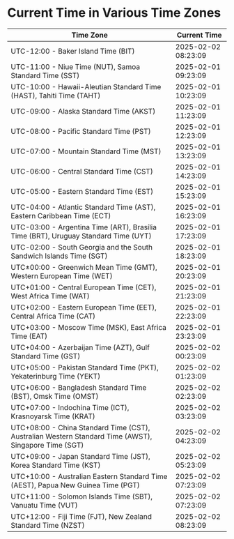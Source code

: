 # Current Time in Various Time Zones

| Time Zone | Current Time |
|-----------|--------------|
| UTC-12:00 - Baker Island Time (BIT) | 2025-02-02 08:23:09 |
| UTC-11:00 - Niue Time (NUT), Samoa Standard Time (SST) | 2025-02-01 09:23:09 |
| UTC-10:00 - Hawaii-Aleutian Standard Time (HAST), Tahiti Time (TAHT) | 2025-02-01 10:23:09 |
| UTC-09:00 - Alaska Standard Time (AKST) | 2025-02-01 11:23:09 |
| UTC-08:00 - Pacific Standard Time (PST) | 2025-02-01 12:23:09 |
| UTC-07:00 - Mountain Standard Time (MST) | 2025-02-01 13:23:09 |
| UTC-06:00 - Central Standard Time (CST) | 2025-02-01 14:23:09 |
| UTC-05:00 - Eastern Standard Time (EST) | 2025-02-01 15:23:09 |
| UTC-04:00 - Atlantic Standard Time (AST), Eastern Caribbean Time (ECT) | 2025-02-01 16:23:09 |
| UTC-03:00 - Argentina Time (ART), Brasília Time (BRT), Uruguay Standard Time (UYT) | 2025-02-01 17:23:09 |
| UTC-02:00 - South Georgia and the South Sandwich Islands Time (SGT) | 2025-02-01 18:23:09 |
| UTC±00:00 - Greenwich Mean Time (GMT), Western European Time (WET) | 2025-02-01 20:23:09 |
| UTC+01:00 - Central European Time (CET), West Africa Time (WAT) | 2025-02-01 21:23:09 |
| UTC+02:00 - Eastern European Time (EET), Central Africa Time (CAT) | 2025-02-01 22:23:09 |
| UTC+03:00 - Moscow Time (MSK), East Africa Time (EAT) | 2025-02-01 23:23:09 |
| UTC+04:00 - Azerbaijan Time (AZT), Gulf Standard Time (GST) | 2025-02-02 00:23:09 |
| UTC+05:00 - Pakistan Standard Time (PKT), Yekaterinburg Time (YEKT) | 2025-02-02 01:23:09 |
| UTC+06:00 - Bangladesh Standard Time (BST), Omsk Time (OMST) | 2025-02-02 02:23:09 |
| UTC+07:00 - Indochina Time (ICT), Krasnoyarsk Time (KRAT) | 2025-02-02 03:23:09 |
| UTC+08:00 - China Standard Time (CST), Australian Western Standard Time (AWST), Singapore Time (SGT) | 2025-02-02 04:23:09 |
| UTC+09:00 - Japan Standard Time (JST), Korea Standard Time (KST) | 2025-02-02 05:23:09 |
| UTC+10:00 - Australian Eastern Standard Time (AEST), Papua New Guinea Time (PGT) | 2025-02-02 07:23:09 |
| UTC+11:00 - Solomon Islands Time (SBT), Vanuatu Time (VUT) | 2025-02-02 07:23:09 |
| UTC+12:00 - Fiji Time (FJT), New Zealand Standard Time (NZST) | 2025-02-02 08:23:09 |
